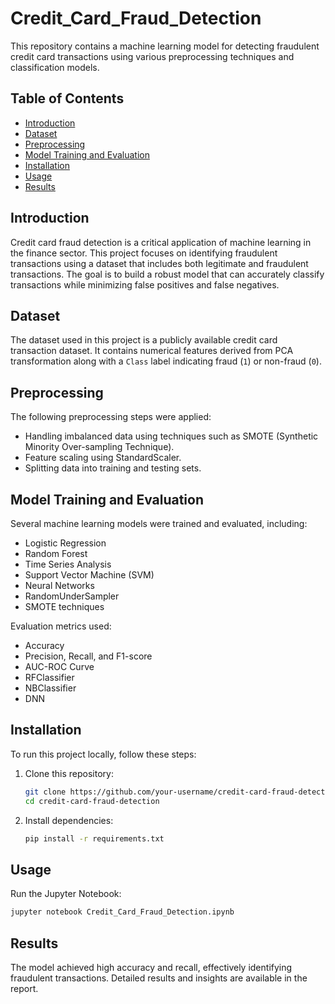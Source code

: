 # Credit_Card_Fraud_Detection

This repository contains a machine learning model for detecting fraudulent credit card transactions using various preprocessing techniques and classification models.

## Table of Contents
- [Introduction](#introduction)
- [Dataset](#dataset)
- [Preprocessing](#preprocessing)
- [Model Training and Evaluation](#model-training-and-evaluation)
- [Installation](#installation)
- [Usage](#usage)
- [Results](#results)


## Introduction
Credit card fraud detection is a critical application of machine learning in the finance sector. This project focuses on identifying fraudulent transactions using a dataset that includes both legitimate and fraudulent transactions. The goal is to build a robust model that can accurately classify transactions while minimizing false positives and false negatives.

## Dataset
The dataset used in this project is a publicly available credit card transaction dataset. It contains numerical features derived from PCA transformation along with a `Class` label indicating fraud (`1`) or non-fraud (`0`).

## Preprocessing
The following preprocessing steps were applied:
- Handling imbalanced data using techniques such as SMOTE (Synthetic Minority Over-sampling Technique).
- Feature scaling using StandardScaler.
- Splitting data into training and testing sets.

## Model Training and Evaluation
Several machine learning models were trained and evaluated, including:
- Logistic Regression
- Random Forest
- Time Series Analysis
- Support Vector Machine (SVM)
- Neural Networks
- RandomUnderSampler
- SMOTE techniques

Evaluation metrics used:
- Accuracy
- Precision, Recall, and F1-score
- AUC-ROC Curve
- RFClassifier
- NBClassifier
- DNN
  

## Installation
To run this project locally, follow these steps:

1. Clone this repository:
   ```bash
   git clone https://github.com/your-username/credit-card-fraud-detection.git
   cd credit-card-fraud-detection
   ```
2. Install dependencies:
   ```bash
   pip install -r requirements.txt
   ```

## Usage
Run the Jupyter Notebook:
```bash
jupyter notebook Credit_Card_Fraud_Detection.ipynb
```

## Results
The model achieved high accuracy and recall, effectively identifying fraudulent transactions. Detailed results and insights are available in the report.

